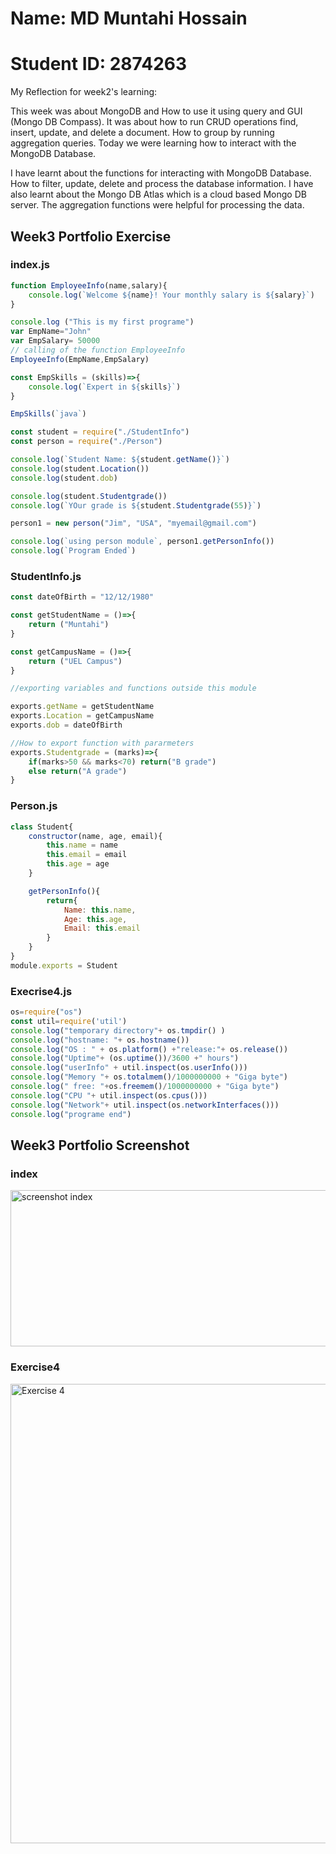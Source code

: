 # Name: MD Muntahi Hossain  
# Student ID: 2874263
My Reflection for week2's learning:

This week was about MongoDB and How to use it using query and GUI (Mongo DB Compass). It was about how to run CRUD operations find, insert, update, and delete a document. How to group by running aggregation queries.
Today we were learning how to interact with the MongoDB Database.

I have learnt about the functions for interacting with MongoDB Database. How to filter, update, delete and process the database information.
I have also learnt about the Mongo DB Atlas which is a cloud based Mongo DB server. The aggregation functions were helpful for processing the data.


## Week3 Portfolio Exercise
### index.js
```javascript
function EmployeeInfo(name,salary){
    console.log(`Welcome ${name}! Your monthly salary is ${salary}`)
}

console.log ("This is my first programe")
var EmpName="John"
var EmpSalary= 50000
// calling of the function EmployeeInfo
EmployeeInfo(EmpName,EmpSalary)

const EmpSkills = (skills)=>{
    console.log(`Expert in ${skills}`)
}

EmpSkills(`java`)

const student = require("./StudentInfo")
const person = require("./Person")

console.log(`Student Name: ${student.getName()}`)
console.log(student.Location())
console.log(student.dob)

console.log(student.Studentgrade())
console.log(`YOur grade is ${student.Studentgrade(55)}`)

person1 = new person("Jim", "USA", "myemail@gmail.com")

console.log(`using person module`, person1.getPersonInfo())
console.log(`Program Ended`)
```

### StudentInfo.js
```javascript
const dateOfBirth = "12/12/1980"

const getStudentName = ()=>{
    return ("Muntahi")
}

const getCampusName = ()=>{
    return ("UEL Campus")
}

//exporting variables and functions outside this module

exports.getName = getStudentName
exports.Location = getCampusName
exports.dob = dateOfBirth

//How to export function with pararmeters
exports.Studentgrade = (marks)=>{
    if(marks>50 && marks<70) return("B grade")
    else return("A grade")
}
```

### Person.js

```javascript
class Student{
    constructor(name, age, email){
        this.name = name
        this.email = email
        this.age = age
    }

    getPersonInfo(){
        return{
            Name: this.name,
            Age: this.age,
            Email: this.email
        }
    }
}
module.exports = Student
```

### Execrise4.js

```javascript
os=require("os")
const util=require('util')
console.log("temporary directory"+ os.tmpdir() )
console.log("hostname: "+ os.hostname())
console.log("OS : " + os.platform() +"release:"+ os.release())
console.log("Uptime"+ (os.uptime())/3600 +" hours")
console.log("userInfo" + util.inspect(os.userInfo()))
console.log("Memory "+ os.totalmem()/1000000000 + "Giga byte")
console.log(" free: "+os.freemem()/1000000000 + "Giga byte")
console.log("CPU "+ util.inspect(os.cpus()))
console.log("Network"+ util.inspect(os.networkInterfaces()))
console.log("programe end")
```

## Week3 Portfolio Screenshot
### index
<img width="708" height="250" alt="screenshot index" src="https://github.com/user-attachments/assets/23f86f31-eb76-4b77-8aeb-fbc1b83b3b7e" />

### Exercise4
<img width="816" height="735" alt="Exercise 4" src="https://github.com/user-attachments/assets/5e463bef-4a56-4fbc-8dc3-253a1e0a25b3" />

